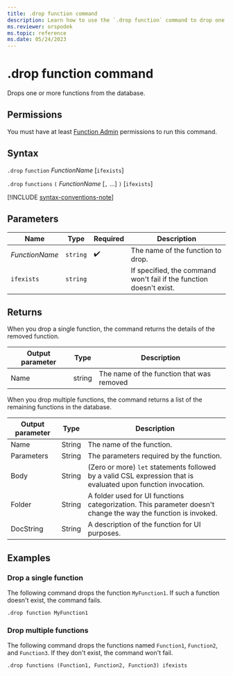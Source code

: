 ```yaml
---
title: .drop function command
description: Learn how to use the `.drop function` command to drop one or more functions from a database.
ms.reviewer: orspodek
ms.topic: reference
ms.date: 05/24/2023
---
```

# .drop function command

Drops one or more functions from the database.

## Permissions

You must have at least [Function Admin](access-control/role-based-access-control.md) permissions to run this command.

## Syntax

`.drop` `function` *FunctionName* [`ifexists`]

`.drop` `functions` `(` *FunctionName* [`,` ...] `)` [`ifexists`]

[!INCLUDE [syntax-conventions-note](../../includes/syntax-conventions-note.md)]

## Parameters

| Name | Type | Required | Description |
|--|--|--|--|
| *FunctionName* | `string` |  :heavy_check_mark: | The name of the function to drop. |
|`ifexists`| `string` || If specified, the command won't fail if the function doesn't exist.|

## Returns

When you drop a single function, the command returns the details of the removed function.

| Output parameter | Type | Description |
|--|--|--|
| Name | string | The name of the function that was removed |

When you drop multiple functions, the command returns a list of the remaining functions in the database.

| Output parameter | Type | Description |
|--|--|--|
| Name | String | The name of the function. |
| Parameters | String | The parameters required by the function. |
| Body | String | (Zero or more) `let` statements followed by a valid CSL expression that is evaluated upon function invocation. |
| Folder | String | A folder used for UI functions categorization. This parameter doesn't change the way the function is invoked. |
| DocString | String | A description of the function for UI purposes. |

## Examples

### Drop a single function

The following command drops the function `MyFunction1`. If such a function doesn't exist, the command fails.

```kusto
.drop function MyFunction1
```

### Drop multiple functions

The following command drops the functions named `Function1`, `Function2`, and `Function3`. If they don't exist, the command won't fail.

```kusto
.drop functions (Function1, Function2, Function3) ifexists
```
